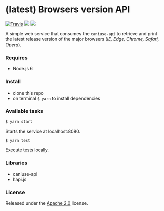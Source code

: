 # (latest) Browsers version API

[![Travis](https://img.shields.io/travis/moebiusmania/browsers-version-api.svg?style=flat-square)](https://travis-ci.org/moebiusmania/browsers-version-api)
![](https://img.shields.io/badge/language-javascript-yellow.svg?style=flat-square)
![](https://img.shields.io/badge/nodejs-6+-green.svg?style=flat-square)

A simple web service that consumes the ```caniuse-api``` to retrieve and print the latest release version of the major browsers (*IE, Edge, Chrome, Safari, Opera*).

### Requires
* Node.js 6

### Install
* clone this repo
* on terminal ```$ yarn``` to install dependencies

### Available tasks
```
$ yarn start
```
Starts the service at localhost:8080. 

```
$ yarn test
```
Execute tests locally. 

### Libraries
* caniuse-api
* hapi.js

### License
Released under the [Apache 2.0](LICENSE) license.